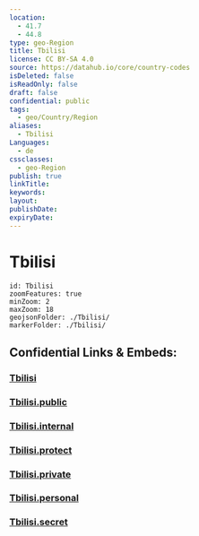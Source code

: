 ```yaml
---
location:
  - 41.7
  - 44.8
type: geo-Region
title: Tbilisi
license: CC BY-SA 4.0
source: https://datahub.io/core/country-codes
isDeleted: false
isReadOnly: false
draft: false
confidential: public
tags:
  - geo/Country/Region
aliases:
  - Tbilisi
Languages:
  - de
cssclasses:
  - geo-Region
publish: true
linkTitle:
keywords:
layout:
publishDate:
expiryDate:
---
```


# Tbilisi

```leaflet
id: Tbilisi
zoomFeatures: true 
minZoom: 2 
maxZoom: 18
geojsonFolder: ./Tbilisi/
markerFolder: ./Tbilisi/
```


## Confidential Links & Embeds: 

### [Tbilisi](/_Standards/Earth/Continent/Europe/Europe~East/Georgia,Europe/Regions~Georgia/Tbilisi.md) 

### [Tbilisi.public](/_public/Earth/Continent/Europe/Europe~East/Georgia,Europe/Regions~Georgia/Tbilisi.public.md) 

### [Tbilisi.internal](/_internal/Earth/Continent/Europe/Europe~East/Georgia,Europe/Regions~Georgia/Tbilisi.internal.md) 

### [Tbilisi.protect](/_protect/Earth/Continent/Europe/Europe~East/Georgia,Europe/Regions~Georgia/Tbilisi.protect.md) 

### [Tbilisi.private](/_private/Earth/Continent/Europe/Europe~East/Georgia,Europe/Regions~Georgia/Tbilisi.private.md) 

### [Tbilisi.personal](/_personal/Earth/Continent/Europe/Europe~East/Georgia,Europe/Regions~Georgia/Tbilisi.personal.md) 

### [Tbilisi.secret](/_secret/Earth/Continent/Europe/Europe~East/Georgia,Europe/Regions~Georgia/Tbilisi.secret.md)

